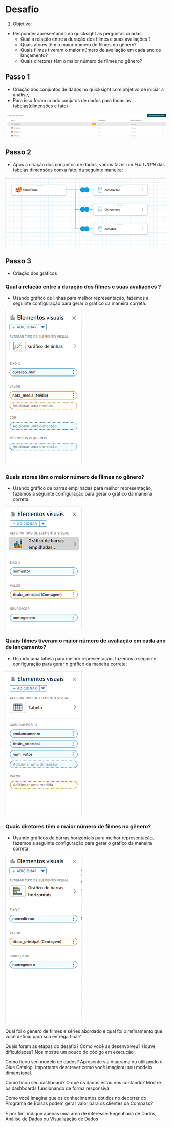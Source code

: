 # **Desafio**
1. Objetivo: 
- Responder apresentando no quicksight as perguntas criadas:
    - Qual a relação entre a duração dos filmes e suas avaliações ? 
    - Quais atores têm o maior número de filmes no gênero? 
    - Quais filmes tiveram o maior número de avaliação em cada ano de lançamento?
    - Quais diretores têm o maior número de filmes no gênero?


## Passo 1 
- Criação dos conjuntos de dados no quicksight com objetivo de iniciar a análise, 
- Para isso foram criado conjutos de dados para todas as tabelas(dimensões e fato)
<img src='../evidencias/img/ConjuntoDados.png'>

## Passo 2
- Após a criação dos conjuntos de dados, vamos fazer um *FULLJOIN* das tabelas dimensões com a fato, da seguinte maneira: 
<img src='../evidencias/img/UniaoDosDados.png'>

## Passo 3
- Criação dos gráficos 

### Qual a relação entre a duração dos filmes e suas avaliações ? 
- Usando gráfico de linhas para melhor representação, fazemos a seguinte configuração para gerar o gráfico da maneira correta: 
<img src='../evidencias/img/CriacaoFilmeDuracao.png'>

### Quais atores têm o maior número de filmes no gênero? 
- Usando gráfico de barras empilhadas para melhor representação, fazemos a seguinte configuração para gerar o gráfico da maneira correta: 
<img src='../evidencias/img/CriacaoAtoresGenero.png'>

### Quais filmes tiveram o maior número de avaliação em cada ano de lançamento?
- Usando uma tabela para melhor representação, fazemos a seguinte configuração para gerar o gráfico da maneira correta: 
<img src='../evidencias/img/CriacaoMelhoresFilmesPorAno.png'>

### Quais diretores têm o maior número de filmes no gênero?
- Usando gráficos de barras horizontais para melhor representação, fazemos a seguinte configuração para gerar o gráfico da maneira correta: 
<img src='../evidencias/img/CriacaoDiretoresGenero.png'>




























Qual foi o gênero de filmes e séries abordado e qual foi o refinamento que você definiu para sua entrega final?

Quais foram as etapas do desafio? Como você as desenvolveu? Houve dificuldades? Nos mostre um pouco do código em execução

Como ficou seu modelo de dados? Apresente via diagrama ou utilizando o Glue Catalog. Importante descrever como você imaginou seu modelo dimensional.

Como ficou seu dashboard? O que os dados estão nos contando? Mostre os dashboards funcionando de forma responsiva.

Como você imagina que os conhecimentos obtidos no decorrer do Programa de Bolsas podem gerar valor para os clientes da Compass?

E por fim, indique apenas uma área de interesse: Engenharia de Dados, Análise de Dados ou Visualização de Dados